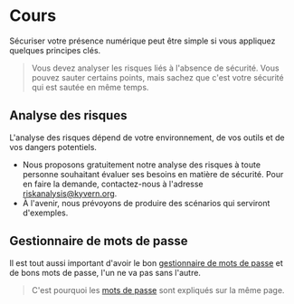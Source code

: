 # Cours
Sécuriser votre présence numérique peut être simple si vous appliquez quelques principes clés.
> Vous devez analyser les risques liés à l'absence de sécurité. Vous pouvez sauter certains points, mais sachez que c'est votre sécurité qui est sautée en même temps.
## Analyse des risques
L'analyse des risques dépend de votre environnement, de vos outils et de vos dangers potentiels.
- Nous proposons gratuitement notre analyse des risques à toute personne souhaitant évaluer ses besoins en matière de sécurité. Pour en faire la demande, contactez-nous à l'adresse riskanalysis@kyvern.org.
- À l'avenir, nous prévoyons de produire des scénarios qui serviront d'exemples.
## Gestionnaire de mots de passe
Il est tout aussi important d'avoir le bon [gestionnaire de mots de passe](https://github.com/kyvernfoundation/kyvern/XXX) et de bons mots de passe, l'un ne va pas sans l'autre.
> C'est pourquoi les [mots de passe](https://github.com/kyvernfoundation/kyvern/XXX) sont expliqués sur la même page.
